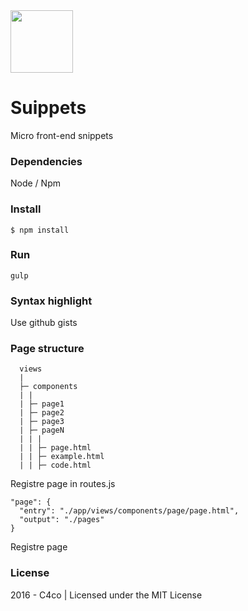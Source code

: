 <img width=100 src="https://dl.dropboxusercontent.com/s/f90hi2k99xxw5xn/suippets-logo.png?dl=0">

# Suippets

Micro front-end snippets

### Dependencies
Node / Npm

### Install
```
$ npm install
```

### Run

```
gulp
```

### Syntax highlight
Use github gists

### Page structure

```
  views
  |
  ├─ components
  | |
  | ├─ page1
  | ├─ page2
  | ├─ page3
  | ├─ pageN
  | | |
  | | ├─ page.html
  | | ├─ example.html
  | | ├─ code.html
```

Registre page in routes.js

````
"page": {
  "entry": "./app/views/components/page/page.html",
  "output": "./pages"
}
````
Registre page

### License

2016 - C4co | Licensed under the MIT License
